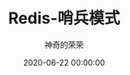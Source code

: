 ---
title: Redis-哨兵模式
date: 2020-06-22 00:00:00
author: 神奇的荣荣
summary: ""
categories: ory-Redis
tags: 
    - Redis
    - 中间件
---